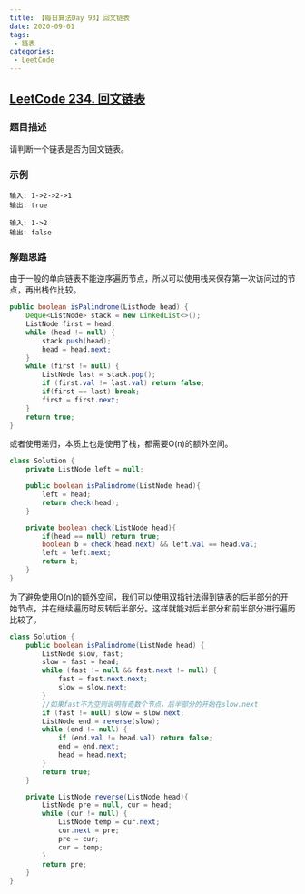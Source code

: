 ```yaml
---
title: 【每日算法Day 93】回文链表
date: 2020-09-01
tags:
 - 链表
categories:
 - LeetCode
---
```


## [LeetCode 234. 回文链表](https://leetcode-cn.com/problems/palindrome-linked-list/)

### 题目描述
请判断一个链表是否为回文链表。

### 示例
```
输入: 1->2->2->1
输出: true

输入: 1->2
输出: false
```

### 解题思路
由于一般的单向链表不能逆序遍历节点，所以可以使用栈来保存第一次访问过的节点，再出栈作比较。
```java
public boolean isPalindrome(ListNode head) {
    Deque<ListNode> stack = new LinkedList<>();
    ListNode first = head;
    while (head != null) {
        stack.push(head);
        head = head.next;
    }
    while (first != null) {
        ListNode last = stack.pop();
        if (first.val != last.val) return false;
        if(first == last) break;
        first = first.next;
    }
    return true;
}
```
或者使用递归，本质上也是使用了栈，都需要O(n)的额外空间。
```java
class Solution {
    private ListNode left = null;

    public boolean isPalindrome(ListNode head){
        left = head;
        return check(head);
    }

    private boolean check(ListNode head){
        if(head == null) return true;
        boolean b = check(head.next) && left.val == head.val;
        left = left.next;
        return b;
    }
}
```

为了避免使用O(n)的额外空间，我们可以使用双指针法得到链表的后半部分的开始节点，并在继续遍历时反转后半部分。这样就能对后半部分和前半部分进行遍历比较了。
```java
class Solution {
    public boolean isPalindrome(ListNode head) {
        ListNode slow, fast;
        slow = fast = head;
        while (fast != null && fast.next != null) {
            fast = fast.next.next;
            slow = slow.next;
        }
        //如果fast不为空则说明有奇数个节点，后半部分的开始在slow.next
        if (fast != null) slow = slow.next;
        ListNode end = reverse(slow);
        while (end != null) {
            if (end.val != head.val) return false;
            end = end.next;
            head = head.next;
        }
        return true;
    }

    private ListNode reverse(ListNode head){
        ListNode pre = null, cur = head;
        while (cur != null) {
            ListNode temp = cur.next;
            cur.next = pre;
            pre = cur;
            cur = temp;
        }
        return pre;
    }
}
```